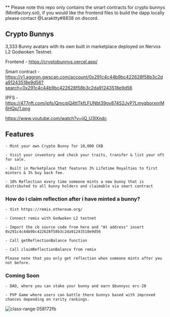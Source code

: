 
** Please note this repo only contains the smart contracts for crypto bunnys (Mintfactory.sol), if you would like the frontend files to build the dapp locally please contact @Larakitty#8838 on discord. 

## Crypto Bunnys

3,333 Bunny avatars with its own built in marketplace deployed on Nervos L2 Godwoken Testnet. 

Frontend - https://cryptobunnys.vercel.app/

Smart contract - https://v1.aggron.gwscan.com/account/0x291c4c44b9bc422628f58b3c2da91243518e9d56?search=0x291c4c44b9bc422628f58b3c2da91243518e9d56

IPFS - https://477nft.com/ipfs/QmcqiQ4ttTkfLFUNbt39ov874S2JyP7LmyqborxnrM6HQp/1.png

https://www.youtube.com/watch?v=jiQ_U3lXndc


##  Features 
```
- Mint your own Crypto Bunny for 10,000 CKB

- Visit your inventory and check your traits, transfer & list your nft for sale.

- Built in Marketplace that features 3% Lifetime Royalties to first minters & 3% buy back fee.

- 10% Reflection every time someone mints a new bunny that is distributed to all bunny holders and claimable via smart contract 
```

### How do i claim reflection after i have minted a bunny?
```
- Vist https://remix.ethereum.org/

- Connect remix with Godwoken L2 testnet

- Import the cb source code from here and "At address" insert 0x291c4c44b9bc422628f58b3c2da91243518e9d56

- Call getReflectionBalance function

- Call claimReflectionBalance from remix

Please note that you only get reflection when someone mints after you not before.
```

### Coming Soon
```
- DAO, where you can stake your bunny and earn $bunnysc erc-20

- PVP Game where users can battle there bunnys based with improved chances depending on rarity rankings.
```
![class-range 058172fb](https://user-images.githubusercontent.com/76135906/160944097-bd8d9cfd-e810-4881-8015-657acf10b616.png)

